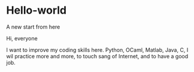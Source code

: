 Hello-world
===========

A new start from here

Hi, everyone

I want to improve my coding skills here. Python, OCaml, Matlab, Java, C, I wil practice more and more, to touch sang of Internet, and to have a good job.
